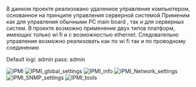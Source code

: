 В данном проекте реализовано удаленное управление компьютером, основанное на принципе управления серверной системой
Применим как для управления обычными PC main board , так и для серверных систем.
В проекте возможно применение двух типов платформ, имеющих только wi fi и с возможностью ethernet. Следовательно управление возможно реализовать как по wi fi так и по проводному соединению

Default logi: admin pass: admin 

![IPMI](https://github.com/user-attachments/assets/de4ae363-7326-4293-a6c1-3cf57e190317)
![IPMI_global_settings](https://github.com/user-attachments/assets/7dcf3d19-8697-4684-9932-917b94f8679b)
![IPMI_info](https://github.com/user-attachments/assets/df746c91-9f2e-428e-99e6-0af1286c9f3d)
![IPMI_Network_settings](https://github.com/user-attachments/assets/421414b5-a070-413e-aa0e-2d0fc5c828df)
![IPMI_SNMP_settings](https://github.com/user-attachments/assets/7863a5fc-c9c7-4074-bd37-09f094a746e4)
![IPMI_tools](https://github.com/user-attachments/assets/b112b2e6-d140-4218-9e2c-0a3fca067e18)


